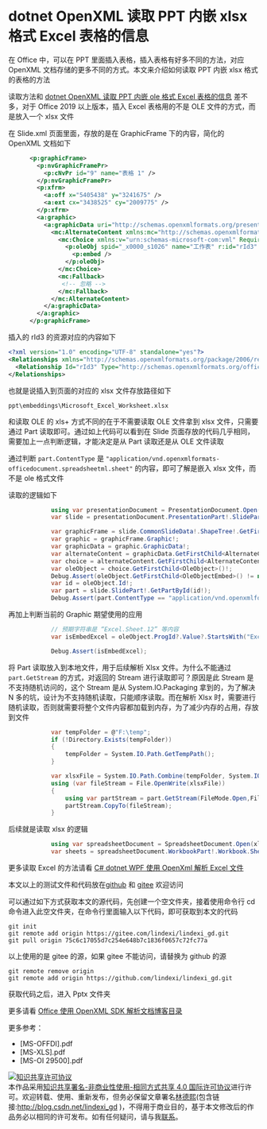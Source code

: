 # dotnet OpenXML 读取 PPT 内嵌 xlsx 格式 Excel 表格的信息

在 Office 中，可以在 PPT 里面插入表格，插入表格有好多不同的方法，对应 OpenXML 文档存储的更多不同的方式。本文来介绍如何读取 PPT 内嵌 xlsx 格式的表格的方法


<!--more-->
<!-- CreateTime:2021/11/8 16:39:59 -->


<!-- 发布 -->

读取方法和 [dotnet OpenXML 读取 PPT 内嵌 ole 格式 Excel 表格的信息](https://blog.lindexi.com/post/dotnet-OpenXML-%E8%AF%BB%E5%8F%96-PPT-%E5%86%85%E5%B5%8C-ole-%E6%A0%BC%E5%BC%8F-Excel-%E8%A1%A8%E6%A0%BC%E7%9A%84%E4%BF%A1%E6%81%AF.html ) 差不多，对于 Office 2019 以上版本，插入 Excel 表格用的不是 OLE 文件的方式，而是放入一个 xlsx 文件

在 Slide.xml 页面里面，存放的是在 GraphicFrame 下的内容，简化的 OpenXML 文档如下

```xml
      <p:graphicFrame>
        <p:nvGraphicFramePr>
          <p:cNvPr id="9" name="表格 1" />
        </p:nvGraphicFramePr>
        <p:xfrm>
          <a:off x="5405438" y="3241675" />
          <a:ext cx="3438525" cy="2009775" />
        </p:xfrm>
        <a:graphic>
          <a:graphicData uri="http://schemas.openxmlformats.org/presentationml/2006/ole">
            <mc:AlternateContent xmlns:mc="http://schemas.openxmlformats.org/markup-compatibility/2006">
              <mc:Choice xmlns:v="urn:schemas-microsoft-com:vml" Requires="v">
                <p:oleObj spid="_x0000_s1026" name="工作表" r:id="rId3" imgW="3438630" imgH="2009788" progId="Excel.Sheet.12">
                  <p:embed />
                </p:oleObj>
              </mc:Choice>
              <mc:Fallback>
               <!-- 忽略 -->
              </mc:Fallback>
            </mc:AlternateContent>
          </a:graphicData>
        </a:graphic>
      </p:graphicFrame>
```

插入的 rId3 的资源对应的内容如下

```xml
<?xml version="1.0" encoding="UTF-8" standalone="yes"?>
<Relationships xmlns="http://schemas.openxmlformats.org/package/2006/relationships">
  <Relationship Id="rId3" Type="http://schemas.openxmlformats.org/officeDocument/2006/relationships/package" Target="../embeddings/Microsoft_Excel_Worksheet.xlsx" />
</Relationships>
```

也就是说插入到页面的对应的 xlsx 文件存放路径如下

```
ppt\embeddings\Microsoft_Excel_Worksheet.xlsx
```

和读取 OLE 的 xls+ 方式不同的在于不需要读取 OLE 文件拿到 xlsx 文件，只需要通过 Part 读取即可。通过如上代码可以看到在 Slide 页面存放的代码几乎相同，需要加上一点判断逻辑，才能决定是从 Part 读取还是从 OLE 文件读取

通过判断 `part.ContentType` 是 `"application/vnd.openxmlformats-officedocument.spreadsheetml.sheet"` 的内容，即可了解是嵌入 xlsx 文件，而不是 ole 格式文件

读取的逻辑如下

```csharp
            using var presentationDocument = PresentationDocument.Open(file.FullName, false);
            var slide = presentationDocument.PresentationPart!.SlideParts.First().Slide;

            var graphicFrame = slide.CommonSlideData!.ShapeTree!.GetFirstChild<GraphicFrame>()!;
            var graphic = graphicFrame.Graphic!;
            var graphicData = graphic.GraphicData!;
            var alternateContent = graphicData.GetFirstChild<AlternateContent>()!;
            var choice = alternateContent.GetFirstChild<AlternateContentChoice>()!;
            var oleObject = choice.GetFirstChild<OleObject>()!;
            Debug.Assert(oleObject.GetFirstChild<OleObjectEmbed>() != null);
            var id = oleObject.Id!;
            var part = slide.SlidePart!.GetPartById(id!);
            Debug.Assert(part.ContentType == "application/vnd.openxmlformats-officedocument.spreadsheetml.sheet");
```

再加上判断当前的 Graphic 期望使用的应用

```csharp
            // 预期字符串是 “Excel.Sheet.12” 等内容
            var isEmbedExcel = oleObject.ProgId?.Value?.StartsWith("Excel.Sheet", StringComparison.OrdinalIgnoreCase) is true;

            Debug.Assert(isEmbedExcel);
```

将 Part 读取放入到本地文件，用于后续解析 Xlsx 文件。为什么不能通过 `part.GetStream` 的方式，对返回的 Stream 进行读取即可？原因是此 Stream 是不支持随机访问的，这个 Stream 是从 System.IO.Packaging 拿到的，为了解决 N 多的坑，设计为不支持随机读取，只能顺序读取。而在解析 Xlsx 时，需要进行随机读取，否则就需要将整个文件内容都加载到内存，为了减少内存的占用，存放到文件

```csharp
            var tempFolder = @"F:\temp";
            if (!Directory.Exists(tempFolder))
            {
                tempFolder = System.IO.Path.GetTempPath();
            }

            var xlsxFile = System.IO.Path.Combine(tempFolder, System.IO.Path.GetRandomFileName() + ".xlsx");
            using (var fileStream = File.OpenWrite(xlsxFile))
            {
                using var partStream = part.GetStream(FileMode.Open,FileAccess.Read);
                partStream.CopyTo(fileStream);
            }
```

后续就是读取 xlsx 的逻辑

```csharp
            using var spreadsheetDocument = SpreadsheetDocument.Open(xlsxFile, false);
            var sheets = spreadsheetDocument.WorkbookPart!.Workbook.Sheets;
```

更多读取 Excel 的方法请看 [C# dotnet WPF 使用 OpenXml 解析 Excel 文件](https://blog.lindexi.com/post/C-dotnet-WPF-%E4%BD%BF%E7%94%A8-OpenXml-%E8%A7%A3%E6%9E%90-Excel-%E6%96%87%E4%BB%B6.html)

本文以上的测试文件和代码放在[github](https://github.com/lindexi/lindexi_gd/tree/75c6c17055d7c254e648b7c1836f0657c72fc77a/Pptx) 和 [gitee](https://gitee.com/lindexi/lindexi_gd/tree/75c6c17055d7c254e648b7c1836f0657c72fc77a/Pptx) 欢迎访问

可以通过如下方式获取本文的源代码，先创建一个空文件夹，接着使用命令行 cd 命令进入此空文件夹，在命令行里面输入以下代码，即可获取到本文的代码

```
git init
git remote add origin https://gitee.com/lindexi/lindexi_gd.git
git pull origin 75c6c17055d7c254e648b7c1836f0657c72fc77a
```

以上使用的是 gitee 的源，如果 gitee 不能访问，请替换为 github 的源

```
git remote remove origin
git remote add origin https://github.com/lindexi/lindexi_gd.git
```

获取代码之后，进入 Pptx 文件夹

更多请看 [Office 使用 OpenXML SDK 解析文档博客目录](https://blog.lindexi.com/post/Office-%E4%BD%BF%E7%94%A8-OpenXML-SDK-%E8%A7%A3%E6%9E%90%E6%96%87%E6%A1%A3%E5%8D%9A%E5%AE%A2%E7%9B%AE%E5%BD%95.html )

更多参考：

- [MS-OFFDI].pdf
- [MS-XLS].pdf
- [MS-OI 29500].pdf

<a rel="license" href="http://creativecommons.org/licenses/by-nc-sa/4.0/"><img alt="知识共享许可协议" style="border-width:0" src="https://licensebuttons.net/l/by-nc-sa/4.0/88x31.png" /></a><br />本作品采用<a rel="license" href="http://creativecommons.org/licenses/by-nc-sa/4.0/">知识共享署名-非商业性使用-相同方式共享 4.0 国际许可协议</a>进行许可。欢迎转载、使用、重新发布，但务必保留文章署名[林德熙](http://blog.csdn.net/lindexi_gd)(包含链接:http://blog.csdn.net/lindexi_gd )，不得用于商业目的，基于本文修改后的作品务必以相同的许可发布。如有任何疑问，请与我[联系](mailto:lindexi_gd@163.com)。